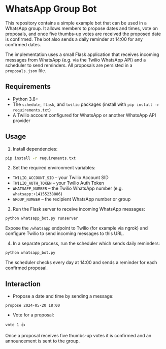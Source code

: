 # WhatsApp Group Bot

This repository contains a simple example bot that can be used in a WhatsApp group.
It allows members to propose dates and times, vote on proposals, and once five
thumbs-up votes are received the proposed date is confirmed. The bot also sends a
daily reminder at 14:00 for any confirmed dates.

The implementation uses a small Flask application that receives incoming
messages from WhatsApp (e.g. via the Twilio WhatsApp API) and a scheduler to
send reminders. All proposals are persisted in a `proposals.json` file.

## Requirements

- Python 3.8+
- The `schedule`, `flask`, and `twilio` packages (install with `pip install -r requirements.txt`)
- A Twilio account configured for WhatsApp or another WhatsApp API provider

## Usage

1. Install dependencies:

```bash
pip install -r requirements.txt
```

2. Set the required environment variables:

- `TWILIO_ACCOUNT_SID` – your Twilio Account SID
- `TWILIO_AUTH_TOKEN` – your Twilio Auth Token
- `WHATSAPP_NUMBER` – the Twilio WhatsApp number (e.g. `whatsapp:+14155238886`)
- `GROUP_NUMBER` – the recipient WhatsApp number or group

3. Run the Flask server to receive incoming WhatsApp messages:

```bash
python whatsapp_bot.py runserver
```

Expose the `/whatsapp` endpoint to Twilio (for example via ngrok) and configure
Twilio to send incoming messages to this URL.

4. In a separate process, run the scheduler which sends daily reminders:

```bash
python whatsapp_bot.py
```

The scheduler checks every day at 14:00 and sends a reminder for each confirmed
proposal.

## Interaction

- Propose a date and time by sending a message:

```
propose 2024-05-20 18:00
```

- Vote for a proposal:

```
vote 1 👍
```

Once a proposal receives five thumbs-up votes it is confirmed and an announcement is
sent to the group.
